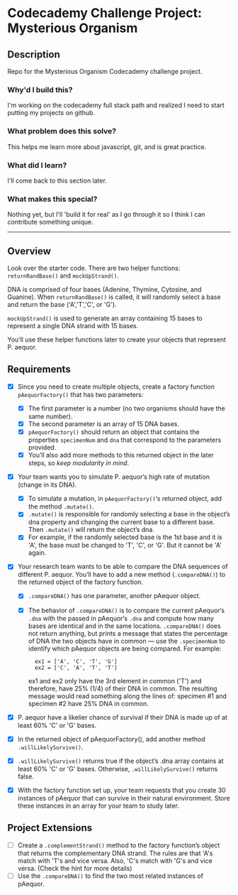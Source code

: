 # Codecademy Challenge Project: Mysterious Organism

## Description
Repo for the Mysterious Organism Codecademy challenge project.

### Why'd I build this?
I'm working on the codecademy full stack path and realized I need to start putting my projects on github. 

### What problem does this solve?
This helps me learn more about javascript, git, and is great practice.

### What did I learn?
I'll come back to this section later.

### What makes this special? 
Nothing yet, but I'll 'build it for real' as I go through it so I think I can contribute something unique.

----------------------

## Overview

Look over the starter code. There are two helper functions: `returnRandBase()` and `mockUpStrand()`.

DNA is comprised of four bases (Adenine, Thymine, Cytosine, and Guanine). When `returnRandBase()` is called, it will randomly select a base and return the base ('A','T','C', or 'G').

`mockUpStrand()` is used to generate an array containing 15 bases to represent a single DNA strand with 15 bases.

You’ll use these helper functions later to create your objects that represent P. aequor.

## Requirements

- [x] Since you need to create multiple objects, create a factory function `pAequorFactory()` that has two parameters:
    - [x] The first parameter is a number (no two organisms should have the same number).
    - [x] The second parameter is an array of 15 DNA bases.
    - [x] `pAequorFactory()` should return an object that contains the properties `specimenNum` and `dna` that correspond to the parameters provided.
    - [x] You’ll also add more methods to this returned object in the later steps, so *keep modularity in mind*.

- [x] Your team wants you to simulate P. aequor‘s high rate of mutation (change in its DNA).
    - [x] To simulate a mutation, in `pAequorFactory()`‘s returned object, add the method `.mutate()`.
    - [x] `.mutate()` is responsible for randomly selecting a base in the object’s dna property and changing the current base to a different base. Then `.mutate()` will return the object’s dna.
    - [x] For example, if the randomly selected base is the 1st base and it is 'A', the base must be changed to 'T', 'C', or 'G'. But it cannot be 'A' again.

- [x] Your research team wants to be able to compare the DNA sequences of different P. aequor. You’ll have to add a new method (`.compareDNA()`) to the returned object of the factory function.
    - [x] `.compareDNA()` has one parameter, another pAequor object.
    - [x] The behavior of `.compareDNA()` is to compare the current pAequor‘s `.dna` with the passed in pAequor‘s `.dna` and compute how many bases are identical and in the same locations. `.compareDNA()` does not return anything, but prints a message that states the percentage of DNA the two objects have in common — use the `.specimenNum` to identify which pAequor objects are being compared. For example:
                     
            ex1 = ['A', 'C', 'T', 'G']
            ex2 = ['C', 'A', 'T', 'T']
        
        ex1 and ex2 only have the 3rd element in common ('T') and therefore, have 25% (1/4) of their DNA in common. The resulting message would read something along the lines of: specimen #1 and specimen #2 have 25% DNA in common.

- [x] P. aequor have a likelier chance of survival if their DNA is made up of at least 60% 'C' or 'G' bases.
- [x] In the returned object of pAequorFactory(), add another method `.willLikelySurvive()`.
- [x] `.willLikelySurvive()` returns true if the object’s .dna array contains at least 60% 'C' or 'G' bases. Otherwise, `.willLikelySurvive()` returns false.

- [x] With the factory function set up, your team requests that you create 30 instances of pAequor that can survive in their natural environment. Store these instances in an array for your team to study later.

## Project Extensions
- [ ] Create a `.complementStrand()` method to the factory function’s object that returns the complementary DNA strand. The rules are that 'A's match with 'T's and vice versa. Also, 'C's match with 'G's and vice versa. (Check the hint for more details)
- [ ] Use the `.compareDNA()` to find the two most related instances of pAequor.
